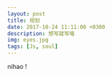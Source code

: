 ```yaml
---
layout: post
title: 规划
date: 2017-10-24 11:11:00 +0300
description: 想写就写咯
img: eyes.jpg
tags: [Js, soul] 
---
```

nihao !